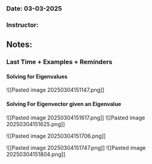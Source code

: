 ### Date: 03-03-2025
### Instructor: 


## Notes:
### Last Time + Examples + Reminders
#### Solving for Eigenvalues
![[Pasted image 20250304151147.png]]
#### Solving For Eigenvector given an Eigenvalue
![[Pasted image 20250304151617.png]]
![[Pasted image 20250304151625.png]]

![[Pasted image 20250304151706.png]]

![[Pasted image 20250304151747.png]]
![[Pasted image 20250304151804.png]]
